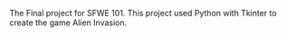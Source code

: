 The Final project for SFWE 101. This project used Python with Tkinter to create the game Alien Invasion.
